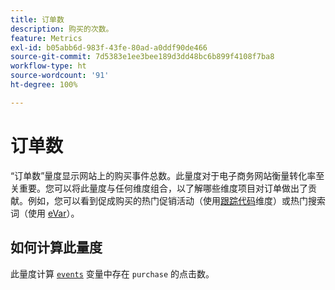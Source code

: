 ```yaml
---
title: 订单数
description: 购买的次数。
feature: Metrics
exl-id: b05abb6d-983f-43fe-80ad-a0ddf90de466
source-git-commit: 7d5383e1ee3bee189d3dd48bc6b899f4108f7ba8
workflow-type: ht
source-wordcount: '91'
ht-degree: 100%

---
```


# 订单数

“订单数”量度显示网站上的购买事件总数。此量度对于电子商务网站衡量转化率至关重要。您可以将此量度与任何维度组合，以了解哪些维度项目对订单做出了贡献。例如，您可以看到促成购买的热门促销活动（使用[跟踪代码](../dimensions/tracking-code.md)维度）或热门搜索词（使用 [eVar](../dimensions/evar.md)）。

## 如何计算此量度

此量度计算 [`events`](/help/implement/vars/page-vars/events/events-overview.md) 变量中存在 `purchase` 的点击数。
